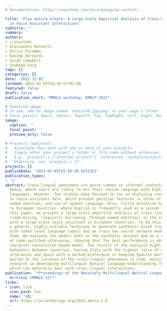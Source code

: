 ```yaml
---
# Documentation: https://wowchemy.com/docs/managing-content/

title: 'Play música alegre: A Large-Scale Empirical Analysis of Cross-Lingual Phenomena
  in Voice Assistant Interactions'
subtitle: ''
summary: ''
authors:
- crisostomi
- Alessandro Manzotti
- Enrico Palumbo
- Davide Bernardi
- Sarah Campbell
- Shubham Garg
tags: []
categories: []
date: '2022-12-01'
lastmod: 2023-02-05T16:49:57+01:00
featured: false
draft: false
publication_short: "MMNLU workshop, EMNLP 2022"

# Featured image
# To use, add an image named `featured.jpg/png` to your page's folder.
# Focal points: Smart, Center, TopLeft, Top, TopRight, Left, Right, BottomLeft, Bottom, BottomRight.
image:
  caption: ''
  focal_point: ''
  preview_only: false

# Projects (optional).
#   Associate this post with one or more of your projects.
#   Simply enter your project's folder or file name without extension.
#   E.g. `projects = ["internal-project"]` references `content/project/deep-learning/index.md`.
#   Otherwise, set `projects = []`.
projects: []
publishDate: '2023-02-05T15:50:39.853135Z'
publication_types:
- '1'
abstract: Cross-lingual phenomena are quite common in informal contexts like social
  media, where users are likely to mix their native language with English or other
  languages. However, few studies have focused so far on analyzing cross-lingual interactions
  in voice-assistant data, which present peculiar features in terms of sentence length,
  named entities, and use of spoken language. Also, little attention has been posed
  to European countries, where English is frequently used as a second language. In
  this paper, we present a large-scale empirical analysis of cross-lingual phenomena
  (code-mixing, linguistic borrowing, foreign named entities) in the interactions
  with a large-scale voice assistant in European countries. To do this, we first introduce
  a general, highly-scalable technique to generate synthetic mixed training data annotated
  with token-level language labels and we train two neural network models to predict
  them. We evaluate the models both on the synthetic dataset and on a real dataset
  of code-switched utterances, showing that the best performance is obtained by a
  character convolution based model. The results of the analysis highlight different
  behaviors between countries, having Italy with the highest ratio of cross-lingual
  utterances and Spain with a marked preference in keeping Spanish words. Our research,
  paired to the increase of the cross-lingual phenomena in time, motivates further
  research in developing multilingual Natural Language Understanding (NLU) models,
  which can naturally deal with cross-lingual interactions.
publication: '*Proceedings of the Massively Multilingual Natural Language Understanding
  Workshop (MMNLU-22)*'
links:
- icon: link
  icon_pack: fas
  name: 'URL'
  url: https://aclanthology.org/2022.mmnlu-1.5
---
```

